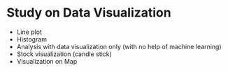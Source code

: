 # Study on Data Visualization
- Line plot
- Histogram
- Analysis with data visualization only (with no help of machine learning)
- Stock visualization (candle stick)
- Visualization on Map 

